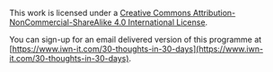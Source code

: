 This work is licensed under a
[Creative Commons Attribution-NonCommercial-ShareAlike 4.0 International License](http://creativecommons.org/licenses/by-nc-sa/4.0/).

You can sign-up for an email delivered version of this programme at
[https://www.iwn-it.com/30-thoughts-in-30-days](https://www.iwn-it.com/30-thoughts-in-30-days).

